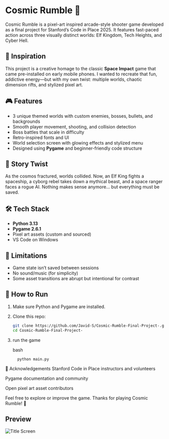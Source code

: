 # Cosmic Rumble 🚀

Cosmic Rumble is a pixel-art inspired arcade-style shooter game developed as a final project for Stanford’s Code in Place 2025. It features fast-paced action across three visually distinct worlds: Elf Kingdom, Tech Heights, and Cyber Hell.

## 🌟 Inspiration

This project is a creative homage to the classic **Space Impact** game that came pre-installed on early mobile phones. I wanted to recreate that fun, addictive energy—but with my own twist: multiple worlds, chaotic dimension rifts, and stylized pixel art.

## 🎮 Features

- 3 unique themed worlds with custom enemies, bosses, bullets, and backgrounds
- Smooth player movement, shooting, and collision detection
- Boss battles that scale in difficulty
- Retro-inspired fonts and UI
- World selection screen with glowing effects and stylized menu
- Designed using **Pygame** and beginner-friendly code structure

## 🔀 Story Twist

As the cosmos fractured, worlds collided. Now, an Elf King fights a spaceship, a cyborg rebel takes down a mythical beast, and a space ranger faces a rogue AI. Nothing makes sense anymore… but everything must be saved.

## 🛠️ Tech Stack

- **Python 3.13**
- **Pygame 2.6.1**
- Pixel art assets (custom and sourced)
- VS Code on Windows

## 🚧 Limitations

- Game state isn’t saved between sessions
- No sound/music (for simplicity)
- Some asset transitions are abrupt but intentional for contrast

## 📂 How to Run

1. Make sure Python and Pygame are installed.
2. Clone this repo:

   ```bash
   git clone https://github.com/Javid-S/Cosmic-Rumble-Final-Project-.git
   cd Cosmic-Rumble-Final-Project-

3. run the game 

    bash
   
         python main.py


🙏 Acknowledgements
Stanford Code in Place instructors and volunteers

Pygame documentation and community

Open pixel art asset contributors

Feel free to explore or improve the game. Thanks for playing Cosmic Rumble! 🌌

## Preview

![Title Screen](assets/default/title_bg.png)

